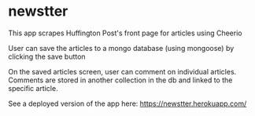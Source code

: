 # newstter

This app scrapes Huffington Post's front page for articles using Cheerio

User can save the articles to a mongo database (using mongoose) by clicking the save button

On the saved articles screen, user can comment on individual articles. Comments are stored in another collection in the db and linked to the specific article.

See a deployed version of the app here: https://newstter.herokuapp.com/
